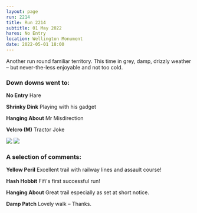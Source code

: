 ```yaml
---
layout: page
run: 2214
title: Run 2214
subtitle: 01 May 2022
hares: No Entry
location: Wellington Monument
date: 2022-05-01 18:00
---
```


Another run round familiar territory. This time in grey, damp, drizzly weather – but never-the-less enjoyable and not too cold.

### Down downs went to:

__No Entry__ Hare

__Shrinky Dink__ Playing with his gadget

__Hanging About__ Mr Misdirection

__Velcro (M)__ Tractor Joke

<img src="{{ '/assets/img/scribe/2214/2214-1.jpg' | prepend: site.baseurl }}" class="post-img">
<img src="{{ '/assets/img/scribe/2214/2214-2.jpg' | prepend: site.baseurl }}" class="post-img">

### A selection of comments:

__Yellow Peril__ Excellent trail with railway lines and assault course!

__Hash Hobbit__ Fifi's first successful run!

__Hanging About__ Great trail especially as set at short notice.

__Damp Patch__ Lovely walk – Thanks.

